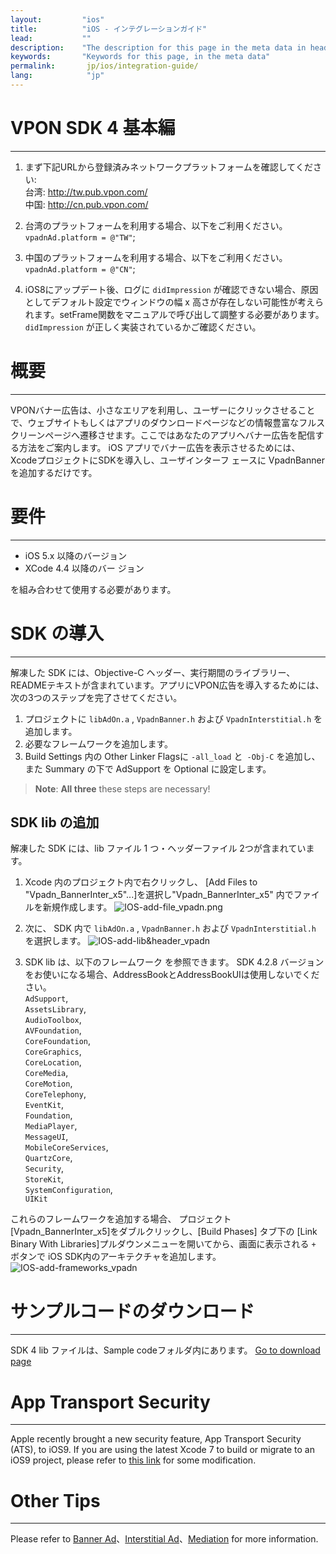 ```yaml
---
layout:         "ios"
title:          "iOS - インテグレーションガイド"
lead:           ""
description:    "The description for this page in the meta data in header."
keywords:       "Keywords for this page, in the meta data"
permalink:       jp/ios/integration-guide/
lang:            "jp"
---
```

# VPON SDK 4 基本編
---
1. まず下記URLから登録済みネットワークプラットフォームを確認してください:<br>
台湾: http://tw.pub.vpon.com/<br>
中国: http://cn.pub.vpon.com/<br>

2. 台湾のプラットフォームを利用する場合、以下をご利用ください。
`vpadnAd.platform = @"TW"`;

3. 中国のプラットフォームを利用する場合、以下をご利用ください。
`vpadnAd.platform = @"CN"`;

4.   iOS8にアップデート後、ログに `didImpression` が確認できない場合、原因としてデフォルト設定でウィンドウの幅 x 高さが存在しない可能性が考えられます。setFrame関数をマニュアルで呼び出して調整する必要があります。`didImpression` が正しく実装されているかご確認ください。

# 概要
---
VPONバナー広告は、小さなエリアを利用し、ユーザーにクリックさせることで、ウェブサイトもしくはアプリのダウンロードページなどの情報豊富なフルスクリーンページへ遷移させます。ここではあなたのアプリへバナー広告を配信する方法をご案内します。
iOS アプリでバナー広告を表示させるためには、XcodeプロジェクトにSDKを導入し、ユーザインターフ ェースに VpadnBanner を追加するだけです。

# 要件
---
* iOS 5.x 以降のバージョン
* XCode 4.4 以降のバー ジョン

を組み合わせて使用する必要があります。

# SDK の導入
---
解凍した SDK には、Objective-C ヘッダー、実行期間のライブラリー、READMEテキストが含まれています。アプリにVPON広告を導入するためには、次の3つのステップを完了させてください。

1. プロジェクトに `libAdOn.a` , `VpadnBanner.h` および `VpadnInterstitial.h` を追加します。
2. 必要なフレームワークを追加します。
3. Build Settings 内の Other Linker Flagsに `-all_load` と` -Obj-C` を追加し、また Summary の下で AdSupport を Optional に設定します。


> **Note**: **All three** these steps are necessary!

## SDK lib の追加
解凍した SDK には、lib ファイル 1 つ・ヘッダーファイル 2つが含まれています。

1. Xcode 内のプロジェクト内で右クリックし、 [Add Files to "Vpadn_BannerInter_x5"...]を選択し"Vpadn_BannerInter_x5" 内でファイルを新規作成します。
![IOS-add-file_vpadn.png]

2. 次に、 SDK 内で `libAdOn.a` , `VpadnBanner.h` および `VpadnInterstitial.h` を選択します。
![IOS-add-lib&header_vpadn]

3. SDK lib は、以下のフレームワーク を参照できます。
SDK 4.2.8 バージョンをお使いになる場合、AddressBookとAddressBookUIは使用しないでください。 <br  >
`AdSupport`, <br>
`AssetsLibrary`, <br>
`AudioToolbox`, <br>
`AVFoundation`, <br>
`CoreFoundation`, <br>
`CoreGraphics`, <br>
`CoreLocation`, <br>
`CoreMedia`, <br>
`CoreMotion`, <br>
`CoreTelephony`, <br>
`EventKit`, <br>
`Foundation`, <br>
`MediaPlayer`, <br>
`MessageUI`, <br>
`MobileCoreServices`, <br>
`QuartzCore`, <br>
`Security`, <br>
`StoreKit`, <br>
`SystemConfiguration`, <br>
`UIKit`

これらのフレームワークを追加する場合、 プロジェクト[Vpadn_BannerInter_x5]をダブルクリックし、[Build Phases] タブ下の [Link Binary With Libraries]プルダウンメニューを開いてから、画面に表示される `+` ボタンで iOS SDK内のアーキテクチャを追加します。
![IOS-add-frameworks_vpadn]


# サンプルコードのダウンロード
---
SDK 4 lib ファイルは、Sample codeフォルダ内にあります。
[Go to download page]({{site.baseurl}}/android/download)

# App Transport Security
---
Apple recently brought a new security feature, App Transport Security (ATS), to iOS9. If you are using the latest Xcode 7 to build or migrate to an iOS9 project, please refer to [this link] for some modification.

# Other Tips
---
Please refer to [Banner Ad](../banner)、[Interstitial Ad](../Interstitial)、[Mediation](../mediation) for more information.



[IOS-add-lib&header_vpadn]: {{site.baseurl}}/assets/img/IOS-add-lib&header_vpadn.png
[IOS-add-file_vpadn.png]: {{site.baseurl}}/assets/img/IOS-add-file_vpadn.png
[IOS-add-frameworks_vpadn]: {{site.baseurl}}/assets/img/IOS-add-frameworks_vpadn.png
[this link]: {{site.baseurl}}/ios/latest-news/ios9ats/
